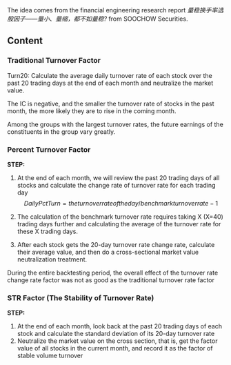 The idea comes from the financial engineering research report *量稳换手率选股因子——量小、量缩，都不如量稳?* from SOOCHOW Securities.

## Content
### Traditional Turnover Factor
Turn20: Calculate the average daily turnover rate of each stock over the past 20 trading days at the end of each month and neutralize the market value.

The IC is negative, and the smaller the turnover rate of stocks in the past month, the more likely they are to rise in the coming month.

Among the groups with the largest turnover rates, the future earnings of the constituents in the group vary greatly.

### Percent Turnover Factor    
**STEP:**
1. At the end of each month, we will review the past 20 trading days of all stocks and calculate the change rate of turnover rate for each trading day 
$$ DailyPctTurn = the turnover rate of the day / benchmark turnover rate - 1 $$

2. The calculation of the benchmark turnover rate requires taking X (X=40) trading days further and calculating the average of the turnover rate for these X trading days.
3. After each stock gets the 20-day turnover rate change rate, calculate their average value, and then do a cross-sectional market value neutralization treatment.

During the entire backtesting period, the overall effect of the turnover rate change rate factor was not as good as the traditional turnover rate factor

### STR Factor (The Stability of Turnover Rate)
**STEP:**
1. At the end of each month, look back at the past 20 trading days of each stock and calculate the standard deviation of its 20-day turnover rate
2. Neutralize the market value on the cross section, that is, get the factor value of all stocks in the current month, and record it as the factor of stable volume turnover
